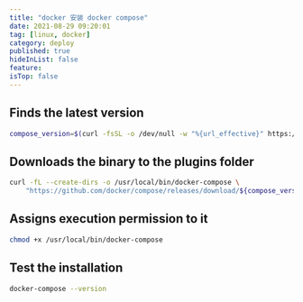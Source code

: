 ```yaml
---
title: "docker 安装 docker compose"
date: 2021-08-29 09:20:01
tag: [linux, docker]
category: deploy
published: true
hideInList: false
feature:
isTop: false
---
```


## Finds the latest version

```bash
compose_version=$(curl -fsSL -o /dev/null -w "%{url_effective}" https://github.com/docker/compose/releases/latest | xargs basename)
```

## Downloads the binary to the plugins folder

```bash
curl -fL --create-dirs -o /usr/local/bin/docker-compose \
    "https://github.com/docker/compose/releases/download/${compose_version}/docker-compose-linux-$(uname -m)"
```

## Assigns execution permission to it

```bash
chmod +x /usr/local/bin/docker-compose
```

## Test the installation

```bash
docker-compose --version
```
